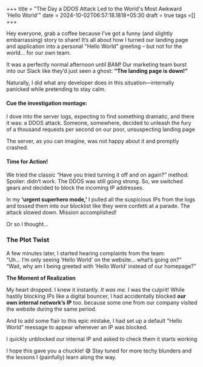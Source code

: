 +++
title = "The Day a DDOS Attack Led to the World's Most Awkward 'Hello World'"
date = 2024-10-02T06:57:18.1818+05:30
draft = true
tags =[]
+++ 

Hey everyone, grab a coffee because I’ve got a funny (and slightly embarrassing) story to share! It’s all about how I turned our landing page and application into a personal "Hello World" greeting – but not for the world... for our own team.

It was a perfectly normal afternoon until *BAM!* Our marketing team burst into our Slack like they’d just seen a ghost: **“The landing page is down!”**

Naturally, I did what any developer does in this situation—internally panicked while pretending to stay calm.

#### **Cue the investigation montage:**  

I dove into the server logs, expecting to find something dramatic, and there it was: a DDOS attack. Someone, somewhere, decided to unleash the fury of a thousand requests per second on our poor, unsuspecting landing page

The server, as you can imagine, was not happy about it and promptly crashed.

#### **Time for Action!** 

We tried the classic “Have you tried turning it off and on again?” method. Spoiler: didn’t work. The DDOS was still going strong. So, we switched gears and decided to block the incoming IP addresses. 

In my **‘urgent superhero mode,’** I pulled all the suspicious IPs from the logs and tossed them into our blocklist like they were confetti at a parade. The attack slowed down. Mission accomplished! 

Or so I thought...

### The Plot Twist 

A few minutes later, I started hearing complaints from the team:  
“Uh... I’m only seeing ‘Hello World’ on the website... what’s going on?”  
“Wait, why am I being greeted with ‘Hello World’ instead of our homepage?”

**The Moment of Realization** 

My heart dropped. I knew it instantly. *It was me.* I was the culprit! While hastily blocking IPs like a digital bouncer, I had accidentally blocked **our own internal network’s IP** too. because some one from our company visited the website during the same period.

And to add some flair to this epic mistake, I had set up a default “Hello World” message to appear whenever an IP was blocked. 

I quickly unblocked our internal IP and asked to check them it starts working 

I hope this gave you a chuckle! 😅 Stay tuned for more techy blunders and the lessons I (painfully) learn along the way.


